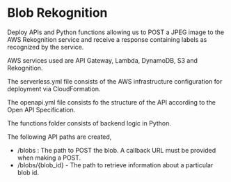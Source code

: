 # Blob Rekognition

Deploy APIs and Python functions allowing us to POST a JPEG image to the AWS Rekognition service and receive a response containing labels as recognized by the service. 

AWS services used are API Gateway, Lambda, DynamoDB, S3 and Rekognition.

The serverless.yml file consists of the AWS infrastructure configuration for deployment via CloudFormation.

The openapi.yml file consists fo the structure of the API according to the Open API Specification.

The functions folder consists of backend logic in Python.

The following API paths are created,

  - /blobs : The path to POST the blob. A callback URL must be provided when making a POST.
  - /blobs/{blob_id} - The path to retrieve information about a particular blob id.

